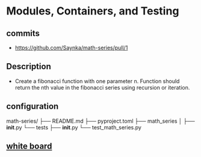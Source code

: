 # Modules, Containers, and Testing

## commits

* https://github.com/Saynka/math-series/pull/1

## Description 

* Create a fibonacci function with one parameter n. Function should return the nth value in the fibonacci series using recursion or iteration.

## configuration

math-series/
├── README.md
├── pyproject.toml
├── math_series
│   ├── __init__.py
└── tests
    ├── __init__.py
    └── test_math_series.py

## [white board](../../assets/whiteboard.png)
